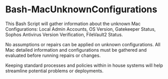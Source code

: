 # Bash-MacUnknownConfigurations
This Bash Script will gather information about the unknown Mac Configurations: Local Admin Accounts, OS Version, Gatekeeper Status, Sophos Antivirus Version Verification, FileVault2 Status.

No assumptions or repairs can be applied on unknown configurations. All Mac detailed information and configurations must be gathered and evaluated before running repairs or changes. 

Keeping standard processes and policies within in house systems will help streamline potential problems or deployments. 
 


